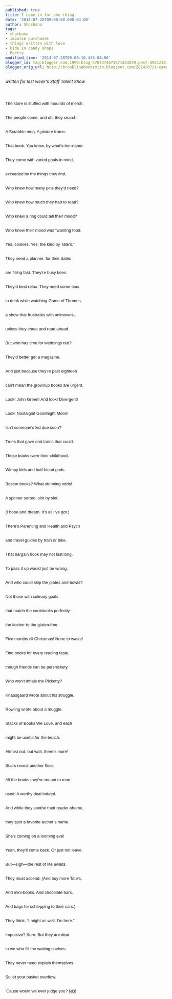 ```yaml
---
published: true
title: I came in for one thing.
date: '2014-07-28T09:00:00.000-04:00'
author: Shoshana
tags:
- shoshana
- impulse purchases
- things written with love
- kids in candy shops
- Poetry
modified_time: '2014-07-28T09:00:10.438-04:00'
blogger_id: tag:blogger.com,1999:blog-5767374071871443859.post-4961216303199862328
blogger_orig_url: http://brooklinebooksmith.blogspot.com/2014/07/i-came-in-for-one-thing.html
---
```


<span style="font-size: small;"><i>written for last week's Staff Talent Show</i></span><br /><br /><span style="font-size: small;"><br /></span><div class="MsoNormal" style="line-height: 200%; margin-bottom: 0.0001pt;"><span style="font-family: Arial,Helvetica,sans-serif; font-size: small;">The store is stuffed with mounds of merch.</span></div><span style="font-size: small;"><br /></span><div class="MsoNormal" style="line-height: 200%; margin-bottom: 0.0001pt;"><span style="font-family: Arial,Helvetica,sans-serif; font-size: small;">The people come, and oh, they search.</span></div><span style="font-size: small;"><br /></span><div class="MsoNormal" style="line-height: 200%; margin-bottom: 0.0001pt;"><span style="font-family: Arial,Helvetica,sans-serif; font-size: small;">A Scrabble mug. A picture frame.</span></div><span style="font-size: small;"><br /></span><div class="MsoNormal" style="line-height: 200%; margin-bottom: 0.0001pt;"><span style="font-family: Arial,Helvetica,sans-serif; font-size: small;">That book. You know, by what’s-her-name.</span></div><span style="font-size: small;"><br /></span><div class="MsoNormal" style="line-height: 200%; margin-bottom: 0.0001pt;"><span style="font-family: Arial,Helvetica,sans-serif; font-size: small;">They come with varied goals in mind,</span></div><span style="font-size: small;"><br /></span><div class="MsoNormal" style="line-height: 200%; margin-bottom: 0.0001pt;"><span style="font-family: Arial,Helvetica,sans-serif; font-size: small;">exceeded by the things they find.</span></div><span style="font-size: small;"><br /></span><div class="MsoNormal" style="line-height: 200%; margin-bottom: 0.0001pt;"><span style="font-family: Arial,Helvetica,sans-serif; font-size: small;">Who knew how many pins they’d need?</span></div><span style="font-size: small;"><br /></span><div class="MsoNormal" style="line-height: 200%; margin-bottom: 0.0001pt;"><span style="font-family: Arial,Helvetica,sans-serif; font-size: small;">Who knew how much they had to read?</span></div><span style="font-size: small;"><br /></span><div class="MsoNormal" style="line-height: 200%; margin-bottom: 0.0001pt;"><span style="font-family: Arial,Helvetica,sans-serif; font-size: small;">Who knew a ring could tell their mood?</span></div><span style="font-size: small;"><br /></span><div class="MsoNormal" style="line-height: 200%; margin-bottom: 0.0001pt;"><span style="font-family: Arial,Helvetica,sans-serif; font-size: small;">Who knew their mood was “wanting food.</span></div><span style="font-size: small;"><br /></span><div class="MsoNormal" style="line-height: 200%; margin-bottom: 0.0001pt;"><span style="font-family: Arial,Helvetica,sans-serif; font-size: small;">Yes, cookies. Yes, the kind by Tate’s.”</span></div><span style="font-size: small;"><br /></span><div class="MsoNormal" style="line-height: 200%; margin-bottom: 0.0001pt;"><span style="font-family: Arial,Helvetica,sans-serif; font-size: small;">They need a planner, for their dates</span></div><span style="font-size: small;"><br /></span><div class="MsoNormal" style="line-height: 200%; margin-bottom: 0.0001pt;"><span style="font-family: Arial,Helvetica,sans-serif; font-size: small;">are filling fast. They’re busy bees.</span></div><span style="font-size: small;"><br /></span><div class="MsoNormal" style="line-height: 200%; margin-bottom: 0.0001pt;"><span style="font-family: Arial,Helvetica,sans-serif; font-size: small;">They’d best relax. They need some teas</span></div><span style="font-size: small;"><br /></span><div class="MsoNormal" style="line-height: 200%; margin-bottom: 0.0001pt;"><span style="font-family: Arial,Helvetica,sans-serif; font-size: small;">to drink while watching Game of Thrones,</span></div><span style="font-size: small;"><br /></span><div class="MsoNormal" style="line-height: 200%; margin-bottom: 0.0001pt;"><span style="font-family: Arial,Helvetica,sans-serif; font-size: small;">a show that frustrates with unknowns…</span></div><span style="font-size: small;"><br /></span><div class="MsoNormal" style="line-height: 200%; margin-bottom: 0.0001pt;"><span style="font-family: Arial,Helvetica,sans-serif; font-size: small;">unless they cheat and read ahead.</span></div><span style="font-size: small;"><br /></span><div class="MsoNormal" style="line-height: 200%; margin-bottom: 0.0001pt;"><span style="font-family: Arial,Helvetica,sans-serif; font-size: small;">But who has time for weddings red?</span></div><span style="font-size: small;"><br /></span><div class="MsoNormal" style="line-height: 200%; margin-bottom: 0.0001pt;"><span style="font-family: Arial,Helvetica,sans-serif; font-size: small;">They’d better get a magazine.</span></div><span style="font-size: small;"><br /></span><div class="MsoNormal" style="line-height: 200%; margin-bottom: 0.0001pt;"><span style="font-family: Arial,Helvetica,sans-serif; font-size: small;">And just because they’re past eighteen</span></div><span style="font-size: small;"><br /></span><div class="MsoNormal" style="line-height: 200%; margin-bottom: 0.0001pt;"><span style="font-family: Arial,Helvetica,sans-serif; font-size: small;">can’t mean the grownup books are urgent.</span></div><span style="font-size: small;"><br /></span><div class="MsoNormal" style="line-height: 200%; margin-bottom: 0.0001pt;"><span style="font-family: Arial,Helvetica,sans-serif; font-size: small;">Look! John Green! And look! Divergent!</span></div><span style="font-size: small;"><br /></span><div class="MsoNormal" style="line-height: 200%; margin-bottom: 0.0001pt;"><span style="font-family: Arial,Helvetica,sans-serif; font-size: small;">Look! Nostalgia! Goodnight Moon!</span></div><span style="font-size: small;"><br /></span><div class="MsoNormal" style="line-height: 200%; margin-bottom: 0.0001pt;"><span style="font-family: Arial,Helvetica,sans-serif; font-size: small;">Isn’t someone’s kid due soon?</span></div><span style="font-size: small;"><br /></span><div class="MsoNormal" style="line-height: 200%; margin-bottom: 0.0001pt;"><span style="font-family: Arial,Helvetica,sans-serif; font-size: small;">Trees that gave and trains that could.</span></div><span style="font-size: small;"><br /></span><div class="MsoNormal" style="line-height: 200%; margin-bottom: 0.0001pt;"><span style="font-family: Arial,Helvetica,sans-serif; font-size: small;">Those books <i>were</i> their childhood.</span></div><span style="font-size: small;"><br /></span><div class="MsoNormal" style="line-height: 200%; margin-bottom: 0.0001pt;"><span style="font-family: Arial,Helvetica,sans-serif; font-size: small;">Wimpy kids and half-blood gods.</span></div><span style="font-size: small;"><br /></span><div class="MsoNormal" style="line-height: 200%; margin-bottom: 0.0001pt;"><span style="font-family: Arial,Helvetica,sans-serif; font-size: small;">Boston books? What stunning odds!</span></div><span style="font-size: small;"><br /></span><div class="MsoNormal" style="line-height: 200%; margin-bottom: 0.0001pt;"><span style="font-family: Arial,Helvetica,sans-serif; font-size: small;">A spinner sorted, slot by slot.</span></div><span style="font-size: small;"><br /></span><div class="MsoNormal" style="line-height: 200%; margin-bottom: 0.0001pt;"><span style="font-family: Arial,Helvetica,sans-serif; font-size: small;">(I hope and dream. It’s all I’ve got.)</span></div><span style="font-size: small;"><br /></span><div class="MsoNormal" style="line-height: 200%; margin-bottom: 0.0001pt;"><span style="font-family: Arial,Helvetica,sans-serif; font-size: small;">There’s Parenting and Health and Psych</span></div><span style="font-size: small;"><br /></span><div class="MsoNormal" style="line-height: 200%; margin-bottom: 0.0001pt;"><span style="font-family: Arial,Helvetica,sans-serif; font-size: small;">and travel guides by train or bike.</span></div><span style="font-size: small;"><br /></span><div class="MsoNormal" style="line-height: 200%; margin-bottom: 0.0001pt;"><span style="font-family: Arial,Helvetica,sans-serif; font-size: small;">That bargain book may not last long.</span></div><span style="font-size: small;"><br /></span><div class="MsoNormal" style="line-height: 200%; margin-bottom: 0.0001pt;"><span style="font-family: Arial,Helvetica,sans-serif; font-size: small;">To pass it up would just be wrong.</span></div><span style="font-size: small;"><br /></span><div class="MsoNormal" style="line-height: 200%; margin-bottom: 0.0001pt;"><span style="font-family: Arial,Helvetica,sans-serif; font-size: small;">And who could skip the plates and bowls?</span></div><span style="font-size: small;"><br /></span><div class="MsoNormal" style="line-height: 200%; margin-bottom: 0.0001pt;"><span style="font-family: Arial,Helvetica,sans-serif; font-size: small;">Not those with culinary goals</span></div><span style="font-size: small;"><br /></span><div class="MsoNormal" style="line-height: 200%; margin-bottom: 0.0001pt;"><span style="font-family: Arial,Helvetica,sans-serif; font-size: small;">that match the cookbooks perfectly—</span></div><span style="font-size: small;"><br /></span><div class="MsoNormal" style="line-height: 200%; margin-bottom: 0.0001pt;"><span style="font-family: Arial,Helvetica,sans-serif; font-size: small;">the kosher to the gluten-free.</span></div><span style="font-size: small;"><br /></span><div class="MsoNormal" style="line-height: 200%; margin-bottom: 0.0001pt;"><span style="font-family: Arial,Helvetica,sans-serif; font-size: small;">Five months till Christmas! None to waste!</span></div><span style="font-size: small;"><br /></span><div class="MsoNormal" style="line-height: 200%; margin-bottom: 0.0001pt;"><span style="font-family: Arial,Helvetica,sans-serif; font-size: small;">Find books for every reading taste,</span></div><span style="font-size: small;"><br /></span><div class="MsoNormal" style="line-height: 200%; margin-bottom: 0.0001pt;"><span style="font-family: Arial,Helvetica,sans-serif; font-size: small;">though friends can be persnickety.</span></div><span style="font-size: small;"><br /></span><div class="MsoNormal" style="line-height: 200%; margin-bottom: 0.0001pt;"><span style="font-family: Arial,Helvetica,sans-serif; font-size: small;">Who won’t inhale the Picketty?</span></div><span style="font-size: small;"><br /></span><div class="MsoNormal" style="line-height: 200%; margin-bottom: 0.0001pt;"><span style="font-family: Arial,Helvetica,sans-serif; font-size: small;">Knausgaard wrote about his struggle.</span></div><span style="font-size: small;"><br /></span><div class="MsoNormal" style="line-height: 200%; margin-bottom: 0.0001pt;"><span style="font-family: Arial,Helvetica,sans-serif; font-size: small;">Rowling wrote about a muggle.</span></div><span style="font-size: small;"><br /></span><div class="MsoNormal" style="line-height: 200%; margin-bottom: 0.0001pt;"><span style="font-family: Arial,Helvetica,sans-serif; font-size: small;">Stacks of Books We Love, and each</span></div><span style="font-size: small;"><br /></span><div class="MsoNormal" style="line-height: 200%; margin-bottom: 0.0001pt;"><span style="font-family: Arial,Helvetica,sans-serif; font-size: small;">might be useful for the beach.</span></div><span style="font-size: small;"><br /></span><div class="MsoNormal" style="line-height: 200%; margin-bottom: 0.0001pt;"><span style="font-family: Arial,Helvetica,sans-serif; font-size: small;">Almost out, but wait, there’s more!</span></div><span style="font-size: small;"><br /></span><div class="MsoNormal" style="line-height: 200%; margin-bottom: 0.0001pt;"><span style="font-family: Arial,Helvetica,sans-serif; font-size: small;">Stairs reveal another floor.</span></div><span style="font-size: small;"><br /></span><div class="MsoNormal" style="line-height: 200%; margin-bottom: 0.0001pt;"><span style="font-family: Arial,Helvetica,sans-serif; font-size: small;">All the books they’ve meant to read,</span></div><span style="font-size: small;"><br /></span><div class="MsoNormal" style="line-height: 200%; margin-bottom: 0.0001pt;"><span style="font-family: Arial,Helvetica,sans-serif; font-size: small;">used! A worthy deal indeed.</span></div><span style="font-size: small;"><br /></span><div class="MsoNormal" style="line-height: 200%; margin-bottom: 0.0001pt;"><span style="font-family: Arial,Helvetica,sans-serif; font-size: small;">And while they soothe their reader-shame,</span></div><span style="font-size: small;"><br /></span><div class="MsoNormal" style="line-height: 200%; margin-bottom: 0.0001pt;"><span style="font-family: Arial,Helvetica,sans-serif; font-size: small;">they spot a favorite author’s name.</span></div><span style="font-size: small;"><br /></span><div class="MsoNormal" style="line-height: 200%; margin-bottom: 0.0001pt;"><span style="font-family: Arial,Helvetica,sans-serif; font-size: small;">She’s coming on a looming eve!</span></div><span style="font-size: small;"><br /></span><div class="MsoNormal" style="line-height: 200%; margin-bottom: 0.0001pt;"><span style="font-family: Arial,Helvetica,sans-serif; font-size: small;">Yeah, they’ll come back. Or just not leave.</span></div><span style="font-size: small;"><br /></span><div class="MsoNormal" style="line-height: 200%; margin-bottom: 0.0001pt;"><span style="font-family: Arial,Helvetica,sans-serif; font-size: small;">But—sigh—the rest of life awaits.</span></div><span style="font-size: small;"><br /></span><div class="MsoNormal" style="line-height: 200%; margin-bottom: 0.0001pt;"><span style="font-family: Arial,Helvetica,sans-serif; font-size: small;">They must ascend. (And buy more Tate’s.</span></div><span style="font-size: small;"><br /></span><div class="MsoNormal" style="line-height: 200%; margin-bottom: 0.0001pt;"><span style="font-family: Arial,Helvetica,sans-serif; font-size: small;">And mini-books. And chocolate bars.</span></div><span style="font-size: small;"><br /></span><div class="MsoNormal" style="line-height: 200%; margin-bottom: 0.0001pt;"><span style="font-family: Arial,Helvetica,sans-serif; font-size: small;">And bags for schlepping to their cars.)</span></div><span style="font-size: small;"><br /></span><div class="MsoNormal" style="line-height: 200%; margin-bottom: 0.0001pt;"><span style="font-family: Arial,Helvetica,sans-serif; font-size: small;">They think, “I might as well. I’m here.”</span></div><span style="font-size: small;"><br /></span><div class="MsoNormal" style="line-height: 200%; margin-bottom: 0.0001pt;"><span style="font-family: Arial,Helvetica,sans-serif; font-size: small;">Impulsive? Sure. But they are dear </span></div><span style="font-size: small;"><br /></span><div class="MsoNormal" style="line-height: 200%; margin-bottom: 0.0001pt;"><span style="font-family: Arial,Helvetica,sans-serif; font-size: small;">to we who fill the waiting shelves.</span></div><span style="font-size: small;"><br /></span><div class="MsoNormal" style="line-height: 200%; margin-bottom: 0.0001pt;"><span style="font-family: Arial,Helvetica,sans-serif; font-size: small;">They never need explain themselves.</span></div><span style="font-size: small;"><br /></span><div class="MsoNormal" style="line-height: 200%; margin-bottom: 0.0001pt;"><span style="font-family: Arial,Helvetica,sans-serif; font-size: small;">So let your basket overflow.</span></div><span style="font-size: small;"><br /></span><div class="MsoNormal" style="line-height: 200%; margin-bottom: 0.0001pt;"><span style="font-family: Arial,Helvetica,sans-serif; font-size: small;">‘Cause would we ever judge you? <a href="https://www.youtube.com/watch?v=5c-uFUbpH9w">NO!</a></span></div>